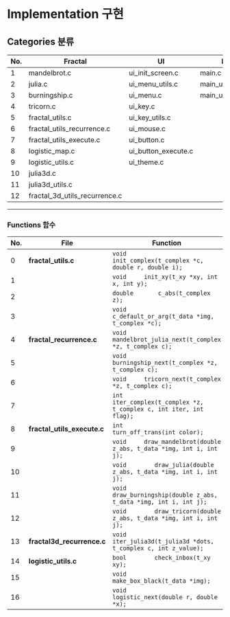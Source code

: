 # Implementation 구현
## Categories 분류
|No.|Fractal|UI|Main|Header|
|---|---|---|---|---|
|1|mandelbrot.c|ui_init_screen.c|main.c|fractal.h|
|2|julia.c|ui_menu_utils.c|main_utils.c|ui.h|
|3|burningship.c|ui_menu.c|main_utils_parse.c|main.h|
|4|tricorn.c|ui_key.c|||
|5|fractal_utils.c|ui_key_utils.c|||
|6|fractal_utils_recurrence.c|ui_mouse.c|||
|7|fractal_utils_execute.c|ui_button.c|||
|8|logistic_map.c|ui_button_execute.c|||
|9|logistic_utils.c|ui_theme.c|||
|10|julia3d.c||||
|11|julia3d_utils.c||||
|12|fractal_3d_utils_recurrence.c||||

---

### Functions 함수
|No.|File|Function|
|---|---|---|
|0|**fractal_utils.c**|```void		init_complex(t_complex *c, double r, double i);```|
|1||```void		init_xy(t_xy *xy, int x, int y);```|
|2||```double		c_abs(t_complex z);```|
|3||```void		c_default_or_arg(t_data *img, t_complex *c);```|
|4|**fractal_recurrence.c**|```void		mandelbrot_julia_next(t_complex *z, t_complex c);```|
|5||```void		burningship_next(t_complex *z, t_complex c);```|
|6||```void		tricorn_next(t_complex *z, t_complex c);```|
|7||```int			iter_complex(t_complex *z, t_complex c, int iter, int flag);```|
|8|**fractal_utils_execute.c**|```int			turn_off_trans(int color);```|
|9||```void		draw_mandelbrot(double z_abs, t_data *img, int i, int j);```|
|10||```void		draw_julia(double z_abs, t_data *img, int i, int j);```|
|11||```void		draw_burningship(double z_abs, t_data *img, int i, int j);```|
|12||```void		draw_tricorn(double z_abs, t_data *img, int i, int j);```|
|13|**fractal3d_recurrence.c**|```void		iter_julia3d(t_julia3d *dots, t_complex c, int z_value);```|
|14|**logistic_utils.c**|```bool		check_inbox(t_xy xy);```|
|15||```void		make_box_black(t_data *img);```|
|16||```void		logistic_next(double r, double *x);```|
